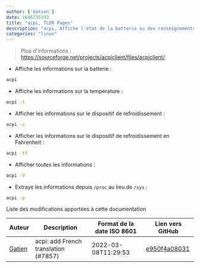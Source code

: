 ```yaml
---
author: ['Gatien']
date: 1646735393
title: "acpi, TLDR Pages"
description: "acpi, Affiche l'état de la batterie ou des renseignements sur la température."
categories: "linux"
---
```

> Plus d'informations : <https://sourceforge.net/projects/acpiclient/files/acpiclient/>.

- Affiche les informations sur la batterie :

```bash
acpi
```

- Affiche les informations sur la température :

```bash
acpi -t
```

- Afficher les informations sur le dispositif de refroidissement :

```bash
acpi -c
```

- Afficher les informations sur le dispositif de refroidissement en Fahrenheit :

```bash
acpi -tf
```

- Afficher toutes les informations :

```bash
acpi -V
```

- Extraye les informations depuis `/proc` au lieu de `/sys` :

```bash
acpi -p
```
Liste des modifications apportées à cette documentation


Auteur | Description | Format de la date ISO 8601 | Lien vers GitHub
------|-----|-----|-----
[Gatien](mailto:Gatien.vilain@outlook.fr) | acpi: add French translation (#7857) | 2022-03-08T11:29:53 | [e950f4a08031](https://github.com/tldr-pages/tldr/commit/e950f4a08031b6fa3888ee4cac16f844645cb1a2)

